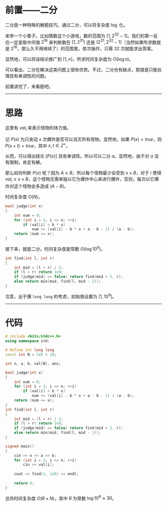 # 前置——二分

二分是一种特殊的解题技巧。通过二分，可以将复杂度 $\log$ 化。

来举一个小栗子。比如猜数这个小游戏，数的范围为 $\left[1, 2 ^ {32} - 1\right]$。我们的第一反应一定是取中间值 $2 ^ {16}$ 来判断数在 $\left[1, 2 ^ {31}\right)$ 还是 $\left(2 ^ {31}, 2 ^ {32} - 1\right]$（当然如果所求数就是 $2 ^ {16}$，那么久不用继续了）的范围里。依次操作，只需 $32$ 次就能求出答案。

显然地，可以将该结论推广到 $\left[1, n\right]$，所求时间复杂度为 $O(\log n)$。

可以看出，二分在解决这类问题上很有优势。不过，二分也有缺点，那就是只能处理具有单调性的问题。

前置讲完了，来看题吧。

------------

# 思路

这里有 $val _ i$ 来表示怪物的体力值。

记 $P(x)$ 为只发动 $x$ 次爆炸是否可以消灭所有怪物。显然地，如果 $P(x) = true$，则 $P(x + t) = true$，其中 $x, t \in Z ^ +$。

从而，可以得出结论 $\left[ P(x) \right]$ 具有单调性。所以可以二分 $a$。显然地，由于对 $a$ 没有限制，肯定有解。

那么如何判断 $P(x)$ 呢？因为 $A \geq B$，所以每个怪物最少会受到 $x \times B$，对于 $i$ 使得 $val _ i \leq x \times B$，这个怪物无需单独以它为爆炸中心来进行爆炸，否则，每次以它爆炸对这个怪物会多造成 $(A - B)$。

时间复杂度 $O(N)$。

```cpp
bool judge(int x)
{
	int num = 0;
	for (int i = 1; i <= n; ++i)
		if (val[i] > b * x)
			num += (val[i] - b * x + a - b - 1) / (a - b);
	return (num <= x);
}
```

接下来，就是二分。时间复杂度是常数 $O(\log 10 ^ 9)$。

```cpp
int find(int l, int r)
{
	int mid = (l + r) / 2;
	if (l > r) return 1e9;
	if (judge(mid) == false) return find(mid + 1, r);
	else return min(mid, find(l, mid - 1));
}
```
注意，出于爆 `long long` 的考虑，初始值设置为 $\left[1, 10 ^ 9 \right]$。

------------

# 代码

```cpp
# include <bits/stdc++.h>
using namespace std;

# define int long long
const int N = 1e5 + 10;

int n, a, b, val[N], ans;

bool judge(int x)
{
	int num = 0;
	for (int i = 1; i <= n; ++i)
		if (val[i] > b * x)
			num += (val[i] - b * x + a - b - 1) / (a - b);
	return (num <= x);
}
int find(int l, int r)
{
	int mid = (l + r) / 2;
	if (l > r) return 1e9;
	if (judge(mid) == false) return find(mid + 1, r);
	else return min(mid, find(l, mid - 1));
}

signed main()
{
	cin >> n >> a >> b;
	for (int i = 1; i <= n; ++i)
		cin >> val[i];
	
	cout << find(1, 1e9) << endl;
	
	return 0;
}
```

总共时间复杂度 $O(R \times N)$，其中 $R$ 为常数 $\log 10 ^ 9 \approx 30$。